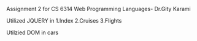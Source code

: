 Assignment 2 for CS 6314 Web Programming Languages- Dr.Gity Karami 

Utilized JQUERY in 
1.Index
2.Cruises
3.Flights 


Utilzied DOM in cars 





